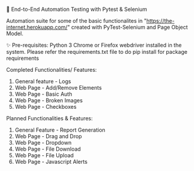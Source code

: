 👋 End-to-End Automation Testing with Pytest & Selenium

Automation suite for some of the basic functionalites in "https://the-internet.herokuapp.com/" created with PyTest-Selenium and Page Object Model.

✨ Pre-requisites: 
Python 3
Chrome or Firefox webdriver installed in the system.
Please refer the requirements.txt file to do pip install for package requirements


Completed Functionalities/ Features:
  1. General feature - Logs
  2. Web Page - Add/Remove Elements
  3. Web Page - Basic Auth
  4. Web Page - Broken Images
  5. Web Page - Checkboxes



Planned Functionalities & Features:
  1. General Feature - Report Generation
  2. Web Page - Drag and Drop
  3. Web Page - Dropdown
  4. Web Page - File Download
  5. Web Page - File Upload
  6. Web Page - Javascript Alerts
